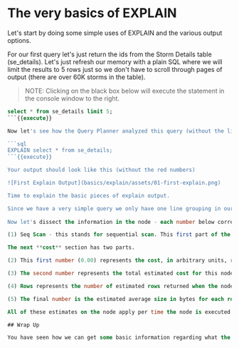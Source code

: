 # The very basics of EXPLAIN

Let's start by doing some simple uses of EXPLAIN and the various output options.

For our first query let's just return the ids from the Storm Details table (se_details). Let's just refresh our memory with a plain SQL where we will limit the results to 5 rows just so we don't have to scroll through pages of output (there are over 60K storms in the table).
> NOTE: Clicking on the black box below will execute the statement in the console window to the right.


```sql 
select * from se_details limit 5;
```{{execute}} 

Now let's see how the Query Planner analyzed this query (without the limit):

```sql
EXPLAIN select * from se_details;
```{{execute}}

Your output should look like this (without the red numbers)

![First Explain Output](basics/explain/assets/01-first-explain.png)

Time to explain the basic pieces of explain output. 

Since we have a very simple query we only have one line grouping in our query plan. This line is called a node in the PostgreSQL technical documentation because it represents a node in a tree. As you will see later more involved trees are usually generated. 
  
Now let's dissect the information in the node - each number below corresponds to the red number on the image. 

(1) Seq Scan - this stands for sequential scan. This first part of the information says the type of operation the node will perform. Since we are pulling back the whole table there is no use of an index or a filter and the query planner is going to use a simple sequential scan to return all rows in the table. Another name for a sequential scan is a [Full Table Scan](https://en.wikipedia.org/wiki/Full_table_scan).

The next **cost** section has two parts.  

(2) This first number (0.00) represents the cost, in arbitrary units, required before this node can start returning results. Since there is only one node in this query plan it can start right away. The units for this figure are "in arbitrary units determined by the planner's cost parameters". By default, the cost to fetch one disk page during a squential scan is '1'. You can read more in the [explain documentation](https://www.postgresql.org/docs/11/using-explain.html) 

(3) The second number represents the total estimated cost for this node to complete. Again, the units here are in the same arbitrary units given above. It is important to note that this cost is **NOT** comparable between queries.   

(4) Rows represents the number of estimated rows returned when the node is finished. In this case, since we are returning every row it is the same as the estimated table size. Note this is the maximum rows that might be returned but the node can return earlier if it meets some criteria such as a *LIMIT*.

(5) The final number is the estimated average size in bytes for each row returned from the node. Since we are returning an entire row we get 410 bytes. If you want to try something change the select to  `select episode_id from ...` and watch the return row size decrease. 

All of these estimates on the node apply per time the node is executed. You will see why this is important later when we get to query plan that contain loops.   

## Wrap Up

You have seen how we can get some basic information regarding what the query planner has chosen as the "optimal" tree of execution. In the next section we will look at what happens when we ask EXPLAIN to run the query and give us actual timing from running the plan.